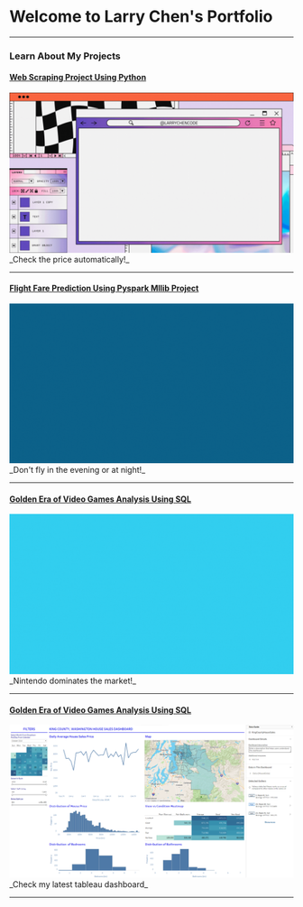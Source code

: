 # Welcome to Larry Chen's Portfolio

<!-- Google tag (gtag.js) -->
<script async src="https://www.googletagmanager.com/gtag/js?id=G-63M4ERY6GF"></script>
<script>
  window.dataLayer = window.dataLayer || [];
  function gtag(){dataLayer.push(arguments);}
  gtag('js', new Date());

  gtag('config', 'G-63M4ERY6GF');
</script>

---


### Learn About My Projects

#### [Web Scraping Project Using Python](/WebScraping.md)
<img src="images/web-scraping/web-scraping.gif"/>
_Check the price automatically!_

---
#### [Flight Fare Prediction Using Pyspark Mllib Project](/FlightPricesPred.md)
<img src="images/fligh-price-pred/flight-price-pred.gif"/>
_Don't fly in the evening or at night!_

---
#### [Golden Era of Video Games Analysis Using SQL](/video-games.md)
<img src="images/video-game/VIdeo-Games-Golden-Era.gif"/>
_Nintendo dominates the market!_

---
#### [Golden Era of Video Games Analysis Using SQL](/tableau_test.md)
<img src="images/tableau_test/tableau_test.png"/>
_Check my latest tableau dashboard_

---


